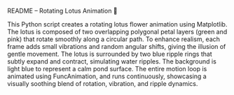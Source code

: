 README – Rotating Lotus Animation 🌸

This Python script creates a rotating lotus flower animation using Matplotlib. The lotus is composed of two overlapping polygonal petal layers (green and pink) that rotate smoothly along a circular path. To enhance realism, each frame adds small vibrations and random angular shifts, giving the illusion of gentle movement. The lotus is surrounded by two blue ripple rings that subtly expand and contract, simulating water ripples. The background is light blue to represent a calm pond surface. The entire motion loop is animated using FuncAnimation, and runs continuously, showcasing a visually soothing blend of rotation, vibration, and ripple dynamics.